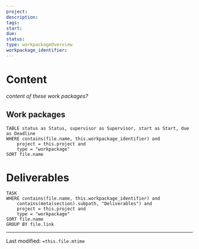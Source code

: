 ```yaml
---
project:
description:
tags:
start:
due:
status:
type: workpackageOverview
workpackage_identifier: 
---
```


# Content
_content of these work packages?_

## Work packages
```dataview
TABLE status as Status, supervisor as Supervisor, start as Start, due as Deadline
WHERE contains(file.name, this.workpackage_identifier) and 
	project = this.project and
	type = "workpackage" 
SORT file.name
```

# Deliverables
```dataview
TASK
WHERE contains(file.name, this.workpackage_identifier) and 
	contains(meta(section).subpath, "Deliverables") and
	project = this.project and
	type = "workpackage" 
SORT file.name 
GROUP BY file.link
```

___
Last modified: `=this.file.mtime`